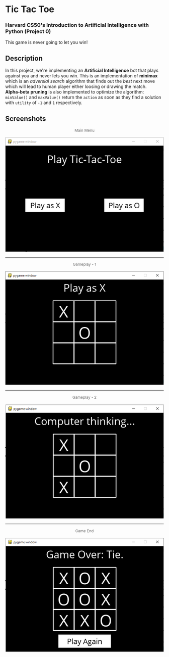 # Tic Tac Toe
### Harvard CS50's Introduction to Artificial Intelligence with Python (Project 0)

This game is never going to let you win!

## Description
In this project, we're implementing an **Artificial Intelligence** bot that plays against you and never lets you win. This is an implementation of **minimax** which is an *adversial search* algorithm that finds out the *best* next move which will lead to human player either loosing or drawing the match.<br>
**Alpha-beta pruning** is also implemented to optimize the algorithm: `minValue()` and `maxValue()` return the `action` as soon as they find a solution with `utility` of  `-1` and `1` respectively.

## Screenshots
<p align="center" style="font-size:12px;color:dimgray">Main Menu</p>
<p align="center">
    <img src="assets/main-menu.png" alt="Main Menu"/>
</p>
<hr>
<p align="center" style="font-size:12px;color:dimgray">Gameplay - 1</p>
<p align="center">
    <img src="assets/gameplay-1.png" alt="gameplay one"/>
</p>
<hr>
<p align="center" style="font-size:12px;color:dimgray">Gameplay - 2</p>
<p align="center">
    <img src="assets/gameplay-2.png" alt="gameplay two"/>
</p>
<hr>
<p align="center" style="font-size:12px;color:dimgray">Game End</p>
<p align="center">
    <img src="assets/endgame.png" alt="end game"/>
</p>